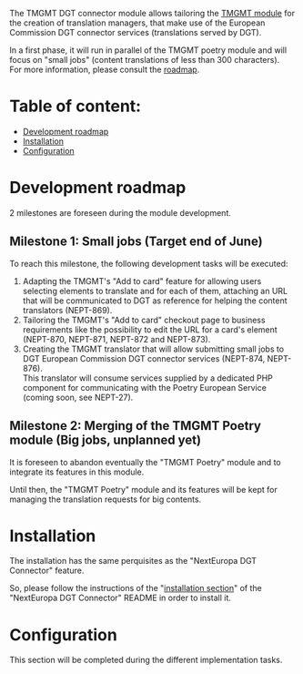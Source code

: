 The TMGMT DGT connector module allows tailoring the [TMGMT module](https://www.drupal.org/project/tmgmt) 
for the creation of translation managers, that make use of the European Commission DGT connector services
(translations served by DGT).

In a first phase, it will run in parallel of the TMGMT poetry module and will focus on "small jobs" (content translations of 
less than 300 characters).<br />
For more information, please consult the [roadmap](#development-roadmap).


Table of content:
=================
- [Development roadmap](#development-roadmap)
- [Installation](#a-installation)
- [Configuration](#configuration)

# Development roadmap

2 milestones are foreseen during the module development.

## Milestone 1: Small jobs (Target end of June)

To reach this milestone, the following development tasks will be executed:

1. Adapting the TMGMT's "Add to card" feature for allowing users selecting elements to translate and
 for each of them, attaching an URL that will be communicated to DGT as reference for helping the content translators 
 (NEPT-869).
2. Tailoring the TMGMT's "Add to card" checkout page to business requirements like the possibility to edit the URL
 for a card's element (NEPT-870, NEPT-871, NEPT-872 and NEPT-873).
3. Creating the TMGMT translator that will allow submitting small jobs to DGT European Commission DGT connector services 
(NEPT-874, NEPT-876).<br />
This translator will consume services supplied by a dedicated PHP component for communicating with the 
Poetry European Service (coming soon, see NEPT-27).

## Milestone 2: Merging of the TMGMT Poetry module (Big jobs, unplanned yet)

It is foreseen to abandon eventually the "TMGMT Poetry" module and to integrate its features in this module.

Until then, the "TMGMT Poetry" module and its features will be kept for managing the translation requests for 
big contents.

# Installation

The installation has the same perquisites as the "NextEuropa DGT Connector" feature. 

So, please follow the instructions of the "[installation section](../README.md#a-installation)" of the "NextEuropa 
DGT Connector" README in order to install it.

# Configuration

This section will be completed during the different implementation tasks.